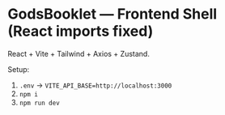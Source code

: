 # GodsBooklet — Frontend Shell (React imports fixed)
React + Vite + Tailwind + Axios + Zustand.

Setup:
1) `.env` -> `VITE_API_BASE=http://localhost:3000`
2) `npm i`
3) `npm run dev`
